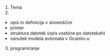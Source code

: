 1. Tema
2. 
  - opis in definicija v slovenščini
  - primer
  - struktura datotek (opis vsebine po datotekah)
  - osnutek modela avtomata v Ocamlu-u 
3. programiranje
